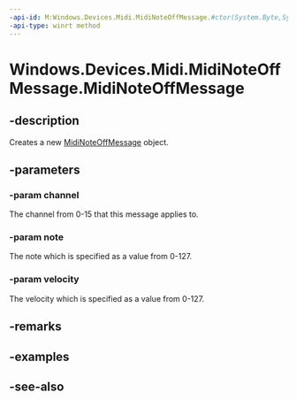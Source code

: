 ```yaml
---
-api-id: M:Windows.Devices.Midi.MidiNoteOffMessage.#ctor(System.Byte,System.Byte,System.Byte)
-api-type: winrt method
---
```


<!-- Method syntax
public MidiNoteOffMessage(System.Byte channel, System.Byte note, System.Byte velocity)
-->

# Windows.Devices.Midi.MidiNoteOffMessage.MidiNoteOffMessage

## -description
Creates a new [MidiNoteOffMessage](midinoteoffmessage.md) object.

## -parameters
### -param channel
The channel from 0-15 that this message applies to.

### -param note
The note which is specified as a value from 0-127.

### -param velocity
The velocity which is specified as a value from 0-127.

## -remarks

## -examples

## -see-also
